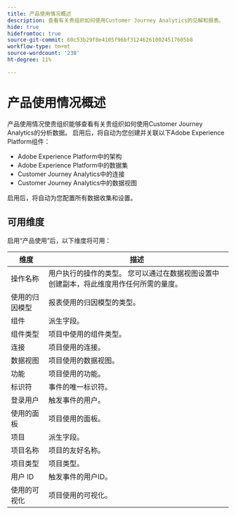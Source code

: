 ```yaml
---
title: 产品使用情况概述
description: 查看有关贵组织如何使用Customer Journey Analytics的见解和报表。
hide: true
hidefromtoc: true
source-git-commit: 60c53b29f8e4105f96bf312462610024517605b8
workflow-type: tm+mt
source-wordcount: '238'
ht-degree: 11%

---
```


# 产品使用情况概述

产品使用情况使贵组织能够查看有关贵组织如何使用Customer Journey Analytics的分析数据。 启用后，将自动为您创建并关联以下Adobe Experience Platform组件：

* Adobe Experience Platform中的架构
* Adobe Experience Platform中的数据集
* Customer Journey Analytics中的连接
* Customer Journey Analytics中的数据视图

启用后，将自动为您配置所有数据收集和设置。

## 可用维度

启用“产品使用”后，以下维度将可用：

| 维度 | 描述 |
| --- | --- |
| 操作名称 | 用户执行的操作的类型。 您可以通过在数据视图设置中创建副本，将此维度用作任何所需的量度。 |
| 使用的归因模型 | 报表使用的归因模型的类型。 |
| 组件 | 派生字段。 |
| 组件类型 | 项目中使用的组件类型。 |
| 连接 | 项目使用的连接。 |
| 数据视图 | 项目使用的数据视图。 |
| 功能 | 项目使用的功能。 |
| 标识符 | 事件的唯一标识符。 |
| 登录用户 | 触发事件的用户。 |
| 使用的面板 | 项目使用的面板。 |
| 项目 | 派生字段。 |
| 项目名称 | 项目的友好名称。 |
| 项目类型 | 项目类型。 |
| 用户 ID | 触发事件的用户ID。 |
| 使用的可视化 | 项目使用的可视化。 |
